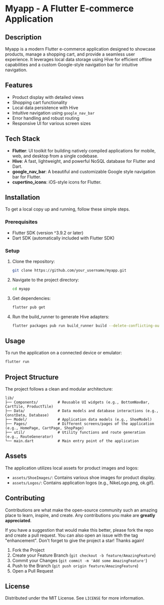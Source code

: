 # Myapp - A Flutter E-commerce Application

## Description
Myapp is a modern Flutter e-commerce application designed to showcase products, manage a shopping cart, and provide a seamless user experience. It leverages local data storage using Hive for efficient offline capabilities and a custom Google-style navigation bar for intuitive navigation.

## Features
- Product display with detailed views
- Shopping cart functionality
- Local data persistence with Hive
- Intuitive navigation using `google_nav_bar`
- Error handling and robust routing
- Responsive UI for various screen sizes

## Tech Stack
- **Flutter**: UI toolkit for building natively compiled applications for mobile, web, and desktop from a single codebase.
- **Hive**: A fast, lightweight, and powerful NoSQL database for Flutter and Dart.
- **google_nav_bar**: A beautiful and customizable Google style navigation bar for Flutter.
- **cupertino_icons**: iOS-style icons for Flutter.

## Installation

To get a local copy up and running, follow these simple steps.

### Prerequisites
- Flutter SDK (version ^3.9.2 or later)
- Dart SDK (automatically included with Flutter SDK)

### Setup

1. Clone the repository:
   ```bash
   git clone https://github.com/your_username/myapp.git
   ```
2. Navigate to the project directory:
   ```bash
   cd myapp
   ```
3. Get dependencies:
   ```bash
   flutter pub get
   ```
4. Run the build_runner to generate Hive adapters:
   ```bash
   flutter packages pub run build_runner build --delete-conflicting-outputs
   ```

## Usage

To run the application on a connected device or emulator:

```bash
flutter run
```

## Project Structure

The project follows a clean and modular architecture:

```
lib/
├── Components/         # Reusable UI widgets (e.g., BottomNavBar, CartTile, ProductTile)
├── Data/               # Data models and database interactions (e.g., ConstData, Database)
├── Model/              # Application data models (e.g., ShoeModel)
├── Pages/              # Different screens/pages of the application (e.g., HomePage, CartPage, ShopPage)
├── util/               # Utility functions and route generation (e.g., RouteGenerator)
└── main.dart           # Main entry point of the application
```

## Assets

The application utilizes local assets for product images and logos:

- `assets/ShoeImages/`: Contains various shoe images for product display.
- `assets/Logos/`: Contains application logos (e.g., NikeLogo.png, ok.gif).

## Contributing

Contributions are what make the open-source community such an amazing place to learn, inspire, and create. Any contributions you make are **greatly appreciated**.

If you have a suggestion that would make this better, please fork the repo and create a pull request. You can also open an issue with the tag "enhancement".
Don't forget to give the project a star! Thanks again!

1. Fork the Project
2. Create your Feature Branch (`git checkout -b feature/AmazingFeature`)
3. Commit your Changes (`git commit -m 'Add some AmazingFeature'`)
4. Push to the Branch (`git push origin feature/AmazingFeature`)
5. Open a Pull Request

## License

Distributed under the MIT License. See `LICENSE` for more information.
